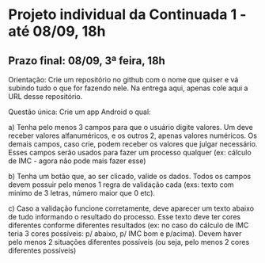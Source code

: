 # Projeto individual da Continuada 1 - até 08/09, 18h
## Prazo final: 08/09, 3ª feira, 18h

Orientação: Crie um repositório no github com o nome que quiser e vá subindo tudo o que for fazendo nele. Na entrega aqui, apenas cole aqui a URL desse repositório.

Questão única: Crie um app Android o qual:

a) Tenha pelo menos 3 campos para que o usuário digite valores. Um deve receber valores alfanuméricos, e os outros 2, apenas valores numéricos. Os demais campos, caso crie, podem receber os valores que julgar necessário. Esses campos serão usados para fazer um processo qualquer (ex: cálculo de IMC - agora não pode mais fazer esse)

b) Tenha um botão que, ao ser clicado, valide os dados. Todos os campos devem possuir pelo menos 1 regra de validação cada (exs: texto com minimo de 3 letras, número maior que 0 etc).

c) Caso a validação funcione corretamente, deve aparecer um texto abaixo de tudo informando o resultado do processo. Esse texto deve ter cores diferentes conforme diferentes resultados (ex: no caso do cálculo de IMC teria 3 cores possíveis: p/ abaixo, p/ IMC bom e p/acima). Devem haver pelo menos 2 situações diferentes possíveis (ou seja, pelo menos 2 cores diferentes possíveis)